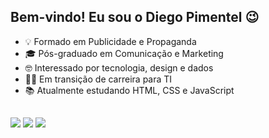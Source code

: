 ## Bem-vindo! Eu sou o Diego Pimentel 😉

- 💡 Formado em Publicidade e Propaganda
- 🎓 Pós-graduado em Comunicação e Marketing
- 🤓 Interessado por tecnologia, design e dados
- 👨‍💻 Em transição de carreira para TI
- 📚 Atualmente estudando HTML, CSS e JavaScript

##

<div>
  <a href="https://www.instagram.com/di_pimentel/">
    <img src="https://img.shields.io/badge/Instagram-E4405F?style=for-the-badge&logo=instagram&logoColor=white" target="_blank" /></a>
  <a href="https://discordapp.com/users/di.pimentel#9711">
    <img src="https://img.shields.io/badge/Discord-7289DA?style=for-the-badge&logo=discord&logoColor=white" target="_blank" /></a>
  <a href="https://www.linkedin.com/in/dipimentel/">
    <img src="https://img.shields.io/badge/LinkedIn-0077B5?style=for-the-badge&logo=linkedin&logoColor=white" target="_blank" /></a>
</div>
